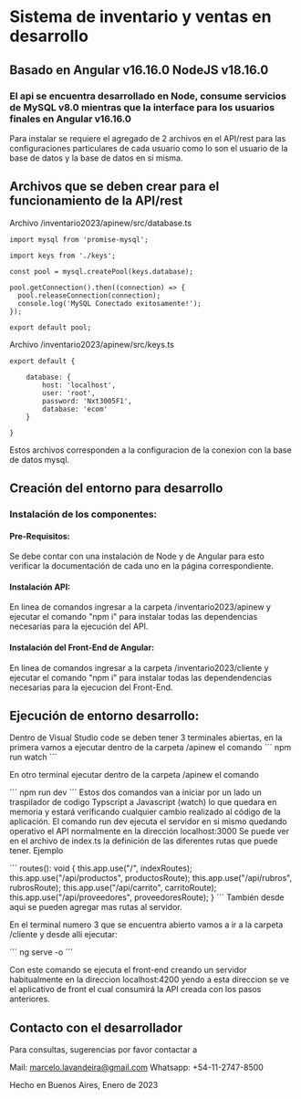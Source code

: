 # Sistema de inventario y ventas en desarrollo

## Basado en Angular v16.16.0 NodeJS v18.16.0

### El api se encuentra desarrollado en Node, consume servicios de MySQL v8.0 mientras que la interface para los usuarios finales en Angular v16.16.0

Para instalar se requiere el agregado de 2 archivos en el API/rest para las configuraciones particulares de cada usuario como lo son el usuario de la base de datos y la base de datos en si misma.

## Archivos que se deben crear para el funcionamiento de la API/rest

Archivo /inventario2023/apinew/src/database.ts

```
import mysql from 'promise-mysql';

import keys from './keys';

const pool = mysql.createPool(keys.database);

pool.getConnection().then((connection) => {
  pool.releaseConnection(connection);
  console.log('MySQL Conectado exitosamente!');
});

export default pool;

```

Archivo /inventario2023/apinew/src/keys.ts

```
export default {

    database: {
        host: 'localhost',
        user: 'root',
        password: 'Nxt3005F1',
        database: 'ecom'
    }

}
```

Estos archivos corresponden a la configuracion de la conexion con la base de datos mysql.

## Creación del entorno para desarrollo

### Instalación de los componentes:

#### Pre-Requisitos:

Se debe contar con una instalación de Node y de Angular para esto verificar la documentación de cada uno en la página correspondiente.

#### Instalación API:

En linea de comandos ingresar a la carpeta /inventario2023/apinew y ejecutar el comando "npm i" para instalar todas las dependencias necesarias para la ejecución del API.

#### Instalación del Front-End de Angular:

En linea de comandos ingresar a la carpeta /inventario2023/cliente y ejecutar el comando "npm i" para instalar todas las dependendencias necesarias para la ejecucion del Front-End.

## Ejecución de entorno desarrollo:

Dentro de Visual Studio code se deben tener 3 terminales abiertas, en la primera vamos a ejecutar dentro de la carpeta /apinew el comando ´´´ npm run watch ´´´

En otro terminal ejecutar dentro de la carpeta /apinew el comando

´´´ npm run dev ´´´ Estos dos comandos van a iniciar por un lado un traspilador de codigo Typscript a Javascript (watch) lo que quedara en memoria y estará verificando cualquier cambio realizado al código de la aplicación. El comando run dev ejecuta el servidor en si mismo quedando operativo el API normalmente en la dirección localhost:3000 Se puede ver en el archivo de index.ts la definición de las diferentes rutas que puede tener. Ejemplo

´´´ routes(): void { this.app.use("/", indexRoutes); this.app.use("/api/productos", productosRoute); this.app.use("/api/rubros", rubrosRoute); this.app.use("/api/carrito", carritoRoute); this.app.use("/api/proveedores", proveedoresRoute); } ´´´ También desde aqui se pueden agregar mas rutas al servidor.

En el terminal numero 3 que se encuentra abierto vamos a ir a la carpeta /cliente y desde alli ejecutar:

´´´ ng serve -o ´´´

Con este comando se ejecuta el front-end creando un servidor habitualmente en la direccion localhost:4200 yendo a esta direccion se ve el aplicativo de front el cual consumirá la API creada con los pasos anteriores.

## Contacto con el desarrollador

Para consultas, sugerencias por favor contactar a

Mail: marcelo.lavandeira@gmail.com Whatsapp: +54-11-2747-8500

Hecho en Buenos Aires, Enero de 2023
